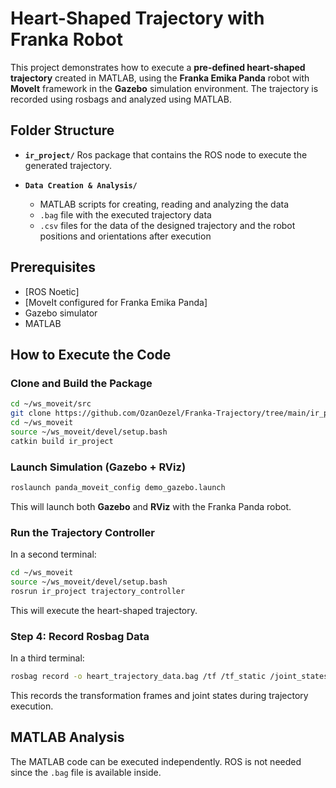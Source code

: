 #  Heart-Shaped Trajectory with Franka Robot

This project demonstrates how to execute a **pre-defined heart-shaped trajectory** created in MATLAB, using the **Franka Emika Panda** robot with **MoveIt** framework in the **Gazebo** simulation environment. The trajectory is recorded using rosbags and analyzed using MATLAB.


## Folder Structure

- **`ir_project/`**
  Ros package that contains the ROS node to execute the generated trajectory.

- **`Data Creation & Analysis/`**
  - MATLAB scripts for creating, reading and analyzing the data
  - `.bag` file with the executed trajectory data  
  - `.csv` files for the data of the designed trajectory and the robot positions and orientations after execution 


## Prerequisites

- [ROS Noetic]
- [MoveIt configured for Franka Emika Panda]
- Gazebo simulator
- MATLAB


## How to Execute the Code

### Clone and Build the Package

```bash
cd ~/ws_moveit/src
git clone https://github.com/OzanOezel/Franka-Trajectory/tree/main/ir_project  # Clone the ir_project package
cd ~/ws_moveit
source ~/ws_moveit/devel/setup.bash
catkin build ir_project
```



### Launch Simulation (Gazebo + RViz)

```bash
roslaunch panda_moveit_config demo_gazebo.launch
```

This will launch both **Gazebo** and **RViz** with the Franka Panda robot.



### Run the Trajectory Controller

In a second terminal:

```bash
cd ~/ws_moveit
source ~/ws_moveit/devel/setup.bash
rosrun ir_project trajectory_controller
```

This will execute the heart-shaped trajectory.



### Step 4: Record Rosbag Data

In a third terminal:

```bash
rosbag record -o heart_trajectory_data.bag /tf /tf_static /joint_states
```

This records the transformation frames and joint states during trajectory execution.



## MATLAB Analysis

The MATLAB code can be executed independently. ROS is not needed since the `.bag` file is available inside.

